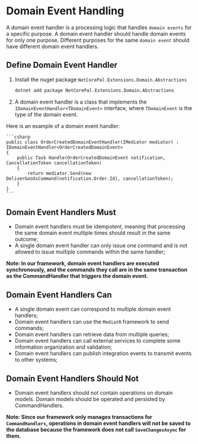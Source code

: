 # Domain Event Handling

A domain event handler is a processing logic that handles `domain events` for a specific purpose. A domain event handler should handle domain events for only one purpose. Different purposes for the same `domain event` should have different domain event handlers.

## Define Domain Event Handler

1. Install the nuget package `NetCorePal.Extensions.Domain.Abstractions`

    ```bash
    dotnet add package NetCorePal.Extensions.Domain.Abstractions
    ```

2. A domain event handler is a class that implements the `IDomainEventHandler<TDomainEvent>` interface, where `TDomainEvent` is the type of the domain event.

Here is an example of a domain event handler:

    ```csharp
    public class OrderCreatedDomainEventHandler(IMediator mediator) : IDomainEventHandler<OrderCreatedDomainEvent>
    {
        public Task Handle(OrderCreatedDomainEvent notification, CancellationToken cancellationToken)
        {
            return mediator.Send(new DeliverGoodsCommand(notification.Order.Id), cancellationToken);
        }
    }
    ```

## Domain Event Handlers Must

- Domain event handlers must be idempotent, meaning that processing the same domain event multiple times should result in the same outcome;
- A single domain event handler can only issue one command and is not allowed to issue multiple commands within the same handler;

**Note: In our framework, domain event handlers are executed synchronously, and the commands they call are in the same transaction as the CommandHandler that triggers the domain event.**

## Domain Event Handlers Can

- A single domain event can correspond to multiple domain event handlers;
- Domain event handlers can use the `MediatR` framework to send commands;
- Domain event handlers can retrieve data from multiple queries;
- Domain event handlers can call external services to complete some information organization and validation;
- Domain event handlers can publish integration events to transmit events to other systems;

## Domain Event Handlers Should Not

- Domain event handlers should not contain operations on domain models. Domain models should be operated and persisted by CommandHandlers.

**Note: Since our framework only manages transactions for `CommandHandlers`, operations in domain event handlers will not be saved to the database because the framework does not call `SaveChangesAsync` for them.**